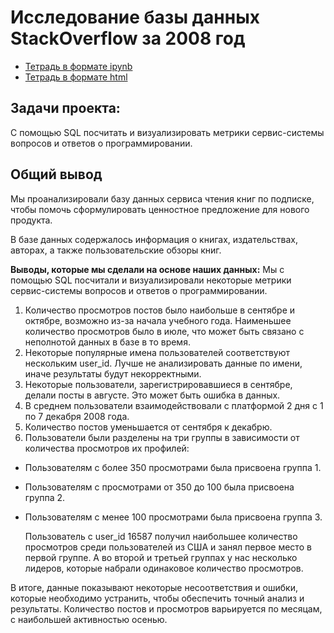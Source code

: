 # Исследование базы данных StackOverflow за 2008 год

* [Тетрадь в формате ipynb](/Stack%20Overflow%20Database%20Exploration/Stack%20Overflow%20Database%20Exploration.ipynb)
* [Тетрадь в формате html](https://github.com/MrDuma/Portfolio/blob/51b26799481685861209c383897b3b389d749f43/SQL/Stack%20Overflow%20Database%20Exploration/Stack%20Overflow%20Database%20Exploration.html)

## Задачи проекта:
C помощью SQL посчитать и визуализировать метрики сервис-системы вопросов и ответов о программировании.

## Общий вывод
Мы проанализировали базу данных сервиса чтения книг по подписке, чтобы помочь сформулировать ценностное предложение для нового продукта.

В базе данных содержалось информация о книгах, издательствах, авторах, а также пользовательские обзоры книг.

**Выводы, которые мы сделали на основе наших данных:**
Мы с помощью SQL посчитали и визуализировали некоторые метрики сервис-системы вопросов и ответов о программировании.

1. Количество просмотров постов было наибольше в сентябре и октябре, возможно из-за начала учебного года. Наименьшее количество просмотров было в июле, что может быть связано с неполнотой данных в базе в то время.
1. Некоторые популярные имена пользователей соответствуют нескольким user_id. Лучше не анализировать данные по имени, иначе результаты будут некорректными.
1. Некоторые пользователи, зарегистрировавшиеся в сентябре, делали посты в августе. Это может быть ошибка в данных.
1. В среднем пользователи взаимодействовали с платформой 2 дня с 1 по 7 декабря 2008 года.
1. Количество постов уменьшается от сентября к декабрю.
1. Пользователи были разделены на три группы в зависимости от количества просмотров их профилей:
  - Пользователям с более 350 просмотрами была присвоена группа 1.
  - Пользователям с просмотрами от 350 до 100 была присвоена группа 2.
  - Пользователям с менее 100 просмотрами была присвоена группа 3.

    Пользователь с user_id 16587 получил наибольшее количество просмотров среди пользователей из США и занял первое место в первой группе. А во второй и третьей группах у нас несколько лидеров, которые набрали одинаковое количество просмотров.

В итоге, данные показывают некоторые несоответствия и ошибки, которые необходимо устранить, чтобы обеспечить точный анализ и результаты. Количество постов и просмотров варьируется по месяцам, с наибольшей активностью осенью.

